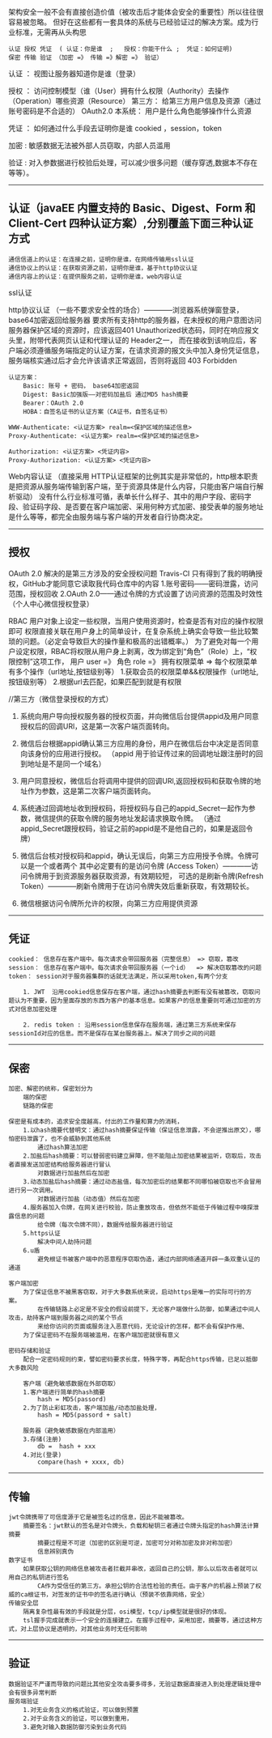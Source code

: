 架构安全一般不会有直接创造价值（被攻击后才能体会安全的重要性）所以往往很容易被忽略。
    但好在这些都有一套具体的系统与已经验证过的解决方案。成为行业标准，无需再从头构思

    认证 授权 凭证  ( 认证：你是谁  ;   授权：你能干什么 ;  凭证：如何证明)
    保密 传输 验证 （加密 =》 传输 =》解密 =》 验证）


认证 ： 视图让服务器知道你是谁（登录）

授权 ： 访问控制模型（谁（User）拥有什么权限（Authority）去操作（Operation）哪些资源（Resource）
    第三方： 给第三方用户信息及资源（通过账号密码是不合适的） OAuth2.0
    本系统： 用户是什么角色能够操作什么资源

凭证 ： 如何通过什么手段去证明你是谁
    cookied ，session，token
       
加密 :  敏感数据无法被外部人员窃取，内部人员滥用

验证 : 对入参数据进行校验后处理，可以减少很多问题（缓存穿透,数据本不存在等等）。

        

--------------------------------
## 认证（javaEE 内置支持的 Basic、Digest、Form 和 Client-Cert 四种认证方案）,分别覆盖下面三种认证方式
    通信信道上的认证：在连接之前，证明你是谁，在网络传输用ssl认证
    通信协议上的认证：在获取资源之前，证明你是谁，基于http协议认证
    通信内容上的认证：在提供服务之前，证明你是谁，web内容认证

ssl认证


        

 http协议认证
    （一些不要求安全性的场合）————浏览器系统弹窗登录，base64加密返回给服务器
    要求所有支持http的服务器，在未授权的用户意图访问服务器保护区域的资源时，应该返回401 Unauthorized状态码，同时在响应报文头里，附带代表网页认证和代理认证的 Header之一，
    而在接收到该响应后，客户端必须遵循服务端指定的认证方案，在请求资源的报文头中加入身份凭证信息，服务端核实通过后才会允许该请求正常返回，否则将返回 403 Forbidden

    认证方案：
        Basic: 账号 + 密码， base64加密返回
        Digest: Basic加强版——对密码加盐后 通过MD5 hash摘要
        Bearer：OAuth 2.0
        HOBA：自签名证书的认证方案（CA证书，自签名证书）
```
WWW-Authenticate: <认证方案> realm=<保护区域的描述信息>
Proxy-Authenticate: <认证方案> realm=<保护区域的描述信息>

Authorization: <认证方案> <凭证内容>
Proxy-Authorization: <认证方案> <凭证内容>
```


 Web内容认证
    （直接采用 HTTP认证框架的比例其实是非常低的，http根本职责是把资源从服务端传输到客户端，至于资源具体是什么内容，只能由客户端自行解析驱动）
    没有什么行业标准可循，表单长什么样子、其中的用户字段、密码字段、验证码字段、是否要在客户端加密、采用何种方式加密、接受表单的服务地址是什么等等，都完全由服务端与客户端的开发者自行协商决定。


--------------------------------
## 授权
OAuth 2.0 解决的是第三方涉及的安全授权问题
    Travis-CI 只有得到了我的明确授权，GitHub才能同意它读取我代码仓库中的内容
        1.账号密码——密码泄露，访问范围，授权回收
        2.OAuth 2.0——通过令牌的方式设置了访问资源的范围及时效性（个人中心微信授权登录）

RBAC 用户对象上设定一些权限，当用户使用资源时，检查是否有对应的操作权限即可
    权限直接关联在用户身上的简单设计，在复杂系统上确实会导致一些比较繁琐的问题。（必定会导致巨大的操作量和极高的出错概率。）
    为了避免对每一个用户设定权限，RBAC将权限从用户身上剥离，改为绑定到“角色”（Role）上，“权限控制”这项工作，
        用户 user =》 角色 role =》 拥有权限菜单 => 每个权限菜单有多个操作（url地址,按钮级别等）
            1.获取会员的权限菜单&&权限操作（url地址,按钮级别等）
            2.根据url去匹配，如果匹配到就是有权限


//第三方（微信登录授权的方式）
1. 系统向用户导向授权服务器的授权页面，并向微信后台提供appid及用户同意授权后的回调URl，这是第一次客户端页面转向。
   
2. 微信后台根据appid确认第三方应用的身份，用户在微信后台中决定是否同意向该身份的应用进行授权。
   （appid 用于验证传过来的回调地址跟注册时的回到地址是不是同一个域名）
   
3. 用户同意授权，微信后台将调用中提供的回调URl,返回授权码和获取令牌的地址作为参数，这是第二次客户端页面转向。
   
4. 系统通过回调地址收到授权码，将授权码与自己的appid_Secret一起作为参数，微信提供的获取令牌的服务地址发起请求换取令牌。
    （通过appid_Secret跟授权码，验证之前的appid是不是他自己的，如果是返回令牌）
  
5. 微信后台核对授权码和appid，确认无误后，向第三方应用授予令牌。令牌可以是一个或者两个
        其中必定要有的是访问令牌 (Access Token）————访问令牌用于到资源服务器获取资源，有效期较短，
        可选的是刷新令牌(Refresh Token）————刷新令牌用于在访问令牌失效后重新获取，有效期较长。
   
6. 微信根据访问令牌所允许的权限，向第三方应用提供资源

--------------------------------
## 凭证
    cookied： 信息存在客户端中。每次请求会带回服务器（完整信息） => 窃取，篡改
    session： 信息存在客户端中。每次请求会带回服务器（一个id）  => 解决窃取篡改的问题
    token： session对于服务器集群的话就无法满足，所以采用token,有两个分支

        1. JWT  沿用cookied信息保存在客户端，通过hash摘要去判断有没有被篡改，窃取问题认为不重要，因为里面存放的东西为客户的基本信息。如果客户的信息重要则可通过加密的方式对信息加密处理
   
        2. redis token : 沿用session信息保存在服务端，通过第三方系统来保存sessionId对应的信息。而不是保存在某台服务器上。解决了同步之间的问题

--------------------------------
## 保密
    加密、解密的统称，保密划分为
        端的保密
        链路的保密

    保密是有成本的，追求安全度越高，付出的工作量和算力的消耗，
        1.以hash摘要代替明文：通过hash摘要保证传输（保证信息泄露，不会逆推出原文），哪怕密码泄露了，也不会威胁到其他系统
            通过hash算法加密
        2.加盐后hash摘要：可以替弱密码建立屏障，但不能阻止加密结果被监听，窃取后，攻击者直接发送加密结构给服务器进行冒认
            对数据进行加盐然后在加密
        3.动态加盐后hash摘要：通过动态盐值，每次加密后的结果都不同哪怕被窃取也不会冒用进行另一次调用。
            对数据进行加盐（动态值）然后在加密
        4.服务器加入令牌，在网关进行校验，防止重放攻击，但依然不能低于传输过程中嗅探泄露信息的问题
            给令牌（每次令牌不同），数据传给服务器进行验证
        5.https认证
            解决中间人劫持问题
        6.u盾
            避免根证书被客户端中的恶意程序窃取伪造，通过内部网络通道开辟一条双重认证的通道

    客户端加密
        为了保证信息不被黑客窃取，对于大多数系统来说，启动https是唯一的实际可行的方案。
            在传输链路上必定是不安全的假设前提下，无论客户端做什么防御，如果通过中间人攻击，劫持客户端到服务器之间的某个节点
            来给你访问的页面或服务注入恶意代码，无论设计的怎样，都不会有保护作用、
        为了保证密码不在服务端被滥用，在客户端加密就很有意义
        
    密码存储和验证
        配合一定密码规则约束，譬如密码要求长度，特殊字等，再配合https传输，已足以抵御大多数风险
            
        客户端（避免敏感数据在外部窃取）
        1.客户端进行简单的hash摘要
            hash = MD5(passord)
        2.为了防止彩虹攻击，客户端加盐/动态加盐处理，
            hash = MD5(passord + salt)

        服务器（避免敏感数据在内部滥用）
        3.存储(注册)
            db =  hash + xxx
        4.对比(登录)
            compare(hash + xxxx, db)
--------------------------------
## 传输
    jwt令牌携带了可信度源于它是被签名过的信息，因此不能被篡改。
        摘要签名：jwt默认的签名是对令牌头，负载和秘钥三者通过令牌头指定的hash算法计算摘要
            摘要过程是不可逆（加密的区别是可逆，加密可分对称加密及非对称加密）
            信息辨别真伪
    数字证书
        如果获取公钥的网络信息被攻击者拦截并串改，返回自己的公钥，那么以后攻击者就可以用自己的私钥进行签名
            CA作为受信任的第三方。承担公钥的合法性检验的责任。由于客户的机器上预装了权威的ca根证书，对签发的证书中的签名进行确认（预装不依靠网络，安全）
    传输安全层
        隔离复杂性最有效的手段就是分层，osi模型，tcp/ip模型就是很好的体现。
        tsl握手完成就表示一个安全的连接建立。在握手过程中，采用加密，摘要等，通过这种方式，对上层协议是透明的，对其他业务时无任何影响

--------------------------------
## 验证
    数据验证不严谨而导致的问题比其他安全攻击要多得多，无验证数据直接进入到处理逻辑处理中会有很多异常判断
    服务端验证
        1.对无业务含义的格式验证，可以做到预置
        2.对于业务含义的验证，可以做到重用，
        3.避免对输入数据防御污染到业务代码